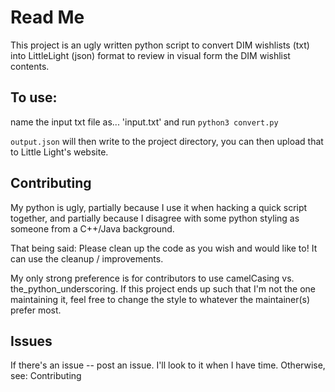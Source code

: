 # Read Me

This project is an ugly written python script to convert DIM wishlists (txt) into LittleLight (json) format to review in visual form the DIM wishlist contents.

## To use:
name the input txt file as... 'input.txt' and run `python3 convert.py`

`output.json` will then write to the project directory, you can then upload that to Little Light's website.


## Contributing
My python is ugly, partially because I use it when hacking a quick script together, and partially because I disagree with some python styling as someone from a C++/Java background.

That being said: Please clean up the code as you wish and would like to! It can use the cleanup / improvements.

My only strong preference is for contributors to use camelCasing vs. the_python_underscoring. If this project ends up such that I'm not the one maintaining it, feel free to change the style to whatever the maintainer(s) prefer most.


## Issues

If there's an issue -- post an issue. I'll look to it when I have time. Otherwise, see: Contributing

